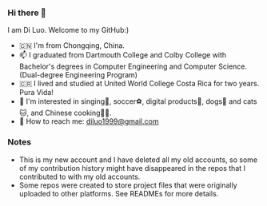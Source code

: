 ### Hi there 👋

<!--
**diluo1999/diluo1999** is a ✨ _special_ ✨ repository because its `README.md` (this file) appears on your GitHub profile.

Here are some ideas to get you started:

- 🔭 I’m currently working on ...
- 🌱 I’m currently learning ...
- 👯 I’m looking to collaborate on ...
- 🤔 I’m looking for help with ...
- 💬 Ask me about ...
- 📫 How to reach me: ...
- 😄 Pronouns: ...
- ⚡ Fun fact: ...
-->

I am Di Luo. Welcome to my GitHub:)

- :cn: I'm from Chongqing, China.
- 📫 I graduated from Dartmouth College and Colby College with Bachelor's degrees in Computer Engineering and Computer Science. (Dual-degree Engineering Program)
- :costa_rica: I lived and studied at United World College Costa Rica for two years. Pura Vida!
- :star2: I'm interested in singing:microphone:, soccer:soccer:, digital products:iphone:, dogs:dog: and cats:cat:, and Chinese cooking:cook:.
- :email: How to reach me: diluo1999@gmail.com

### Notes

- This is my new account and I have deleted all my old accounts, so some of my contribution history might have disappeared in the repos that I contributed to with my old accounts.
- Some repos were created to store project files that were originally uploaded to other platforms. See READMEs for more details.
